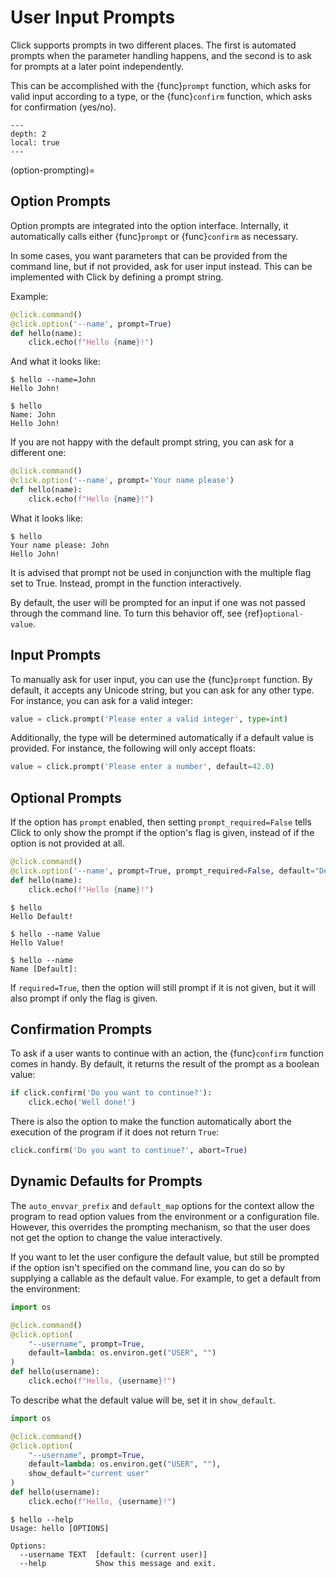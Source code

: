 # User Input Prompts

Click supports prompts in two different places. The first is automated prompts when the parameter handling happens, and
the second is to ask for prompts at a later point independently.

This can be accomplished with the {func}`prompt` function, which asks for valid input according to a type, or the
{func}`confirm` function, which asks for confirmation (yes/no).

```{contents}
---
depth: 2
local: true
---
```

(option-prompting)=

## Option Prompts

Option prompts are integrated into the option interface. Internally, it automatically calls either {func}`prompt` or
{func}`confirm` as necessary.

In some cases, you want parameters that can be provided from the command line, but if not provided, ask for user input
instead. This can be implemented with Click by defining a prompt string.

Example:

```python
@click.command()
@click.option('--name', prompt=True)
def hello(name):
    click.echo(f"Hello {name}!")
```

And what it looks like:

```console
$ hello --name=John
Hello John!

$ hello
Name: John
Hello John!
```

If you are not happy with the default prompt string, you can ask for a different one:

```python
@click.command()
@click.option('--name', prompt='Your name please')
def hello(name):
    click.echo(f"Hello {name}!")
```

What it looks like:

```console
$ hello
Your name please: John
Hello John!
```

It is advised that prompt not be used in conjunction with the multiple flag set to True. Instead, prompt in the function
interactively.

By default, the user will be prompted for an input if one was not passed through the command line. To turn this behavior
off, see {ref}`optional-value`.

## Input Prompts

To manually ask for user input, you can use the {func}`prompt` function. By default, it accepts any Unicode string, but
you can ask for any other type. For instance, you can ask for a valid integer:

```python
value = click.prompt('Please enter a valid integer', type=int)
```

Additionally, the type will be determined automatically if a default value is provided. For instance, the following will
only accept floats:

```python
value = click.prompt('Please enter a number', default=42.0)
```

## Optional Prompts

If the option has `prompt` enabled, then setting `prompt_required=False` tells Click to only show the prompt if the
option's flag is given, instead of if the option is not provided at all.

```python
@click.command()
@click.option('--name', prompt=True, prompt_required=False, default="Default")
def hello(name):
    click.echo(f"Hello {name}!")
```

```console
$ hello
Hello Default!

$ hello --name Value
Hello Value!

$ hello --name
Name [Default]:
```

If `required=True`, then the option will still prompt if it is not given, but it will also prompt if only the flag is
given.

## Confirmation Prompts

To ask if a user wants to continue with an action, the {func}`confirm` function comes in handy. By default, it returns
the result of the prompt as a boolean value:

```python
if click.confirm('Do you want to continue?'):
    click.echo('Well done!')
```

There is also the option to make the function automatically abort the execution of the program if it does not return
`True`:

```python
click.confirm('Do you want to continue?', abort=True)
```

## Dynamic Defaults for Prompts

The `auto_envvar_prefix` and `default_map` options for the context allow the program to read option values from the
environment or a configuration file. However, this overrides the prompting mechanism, so that the user does not get the
option to change the value interactively.

If you want to let the user configure the default value, but still be prompted if the option isn't specified on the
command line, you can do so by supplying a callable as the default value. For example, to get a default from the
environment:

```python
import os

@click.command()
@click.option(
    "--username", prompt=True,
    default=lambda: os.environ.get("USER", "")
)
def hello(username):
    click.echo(f"Hello, {username}!")
```

To describe what the default value will be, set it in `show_default`.

```python
import os

@click.command()
@click.option(
    "--username", prompt=True,
    default=lambda: os.environ.get("USER", ""),
    show_default="current user"
)
def hello(username):
    click.echo(f"Hello, {username}!")
```

```console
$ hello --help
Usage: hello [OPTIONS]

Options:
  --username TEXT  [default: (current user)]
  --help           Show this message and exit.
```
